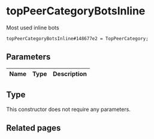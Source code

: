# topPeerCategoryBotsInline
Most used inline bots

```
topPeerCategoryBotsInline#148677e2 = TopPeerCategory;
```

## Parameters
| Name | Type | Description |
| ---- | :----: | ----------- |


## Type
This constructor does not require any parameters.

## Related pages
